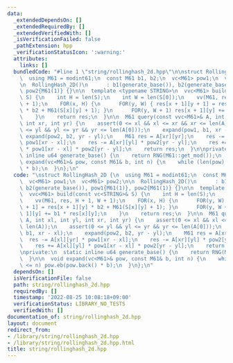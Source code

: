 ```yaml
---
data:
  _extendedDependsOn: []
  _extendedRequiredBy: []
  _extendedVerifiedWith: []
  _isVerificationFailed: false
  _pathExtension: hpp
  _verificationStatusIcon: ':warning:'
  attributes:
    links: []
  bundledCode: "#line 1 \"string/rollinghash_2d.hpp\"\n\nstruct RollingHash_2D {\n\
    \  using M61 = modint61;\n  const M61 b1, b2;\n  vc<M61> pow1;\n  vc<M61> pow2;\n\
    \n  RollingHash_2D()\n      : b1(generate_base()), b2(generate_base()), pow1{M61(1)},\
    \ pow2{M61(1)} {}\n\n  template <typename STRING>\n  vvc<M61> build(const vc<STRING>&\
    \ S) {\n    int H = len(S);\n    int W = len(S[0]);\n    vv(M61, res, H + 1, W\
    \ + 1);\n    FOR(x, H) {\n      FOR(y, W) { res[x + 1][y + 1] = res[x + 1][y]\
    \ * b2 + M61(S[x][y] + 1); }\n      FOR(y, W + 1) res[x + 1][y] += b1 * res[x][y];\n\
    \    }\n    return res;\n  }\n\n  M61 query(const vvc<M61>& A, int xl, int yl,\
    \ int xr, int yr) {\n    assert(0 <= xl && xl <= xr && xr <= len(A));\n    assert(0\
    \ <= yl && yl <= yr && yr <= len(A[0]));\n    expand(pow1, b1, xr - xl);\n   \
    \ expand(pow2, b2, yr - yl);\n    M61 res = A[xr][yr];\n    res -= A[xl][yr] *\
    \ pow1[xr - xl];\n    res -= A[xr][yl] * pow2[yr - yl];\n    res += A[xl][yl]\
    \ * pow1[xr - xl] * pow2[yr - yl];\n    return res;\n  }\n\nprivate:\n  static\
    \ inline u64 generate_base() {\n    return RNG(M61::get_mod());\n  }\n\n  void\
    \ expand(vc<M61>& pow, const M61& b, int n) {\n    while (len(pow) <= n) pow.eb(pow.back()\
    \ * b);\n  }\n};\n"
  code: "\nstruct RollingHash_2D {\n  using M61 = modint61;\n  const M61 b1, b2;\n\
    \  vc<M61> pow1;\n  vc<M61> pow2;\n\n  RollingHash_2D()\n      : b1(generate_base()),\
    \ b2(generate_base()), pow1{M61(1)}, pow2{M61(1)} {}\n\n  template <typename STRING>\n\
    \  vvc<M61> build(const vc<STRING>& S) {\n    int H = len(S);\n    int W = len(S[0]);\n\
    \    vv(M61, res, H + 1, W + 1);\n    FOR(x, H) {\n      FOR(y, W) { res[x + 1][y\
    \ + 1] = res[x + 1][y] * b2 + M61(S[x][y] + 1); }\n      FOR(y, W + 1) res[x +\
    \ 1][y] += b1 * res[x][y];\n    }\n    return res;\n  }\n\n  M61 query(const vvc<M61>&\
    \ A, int xl, int yl, int xr, int yr) {\n    assert(0 <= xl && xl <= xr && xr <=\
    \ len(A));\n    assert(0 <= yl && yl <= yr && yr <= len(A[0]));\n    expand(pow1,\
    \ b1, xr - xl);\n    expand(pow2, b2, yr - yl);\n    M61 res = A[xr][yr];\n  \
    \  res -= A[xl][yr] * pow1[xr - xl];\n    res -= A[xr][yl] * pow2[yr - yl];\n\
    \    res += A[xl][yl] * pow1[xr - xl] * pow2[yr - yl];\n    return res;\n  }\n\
    \nprivate:\n  static inline u64 generate_base() {\n    return RNG(M61::get_mod());\n\
    \  }\n\n  void expand(vc<M61>& pow, const M61& b, int n) {\n    while (len(pow)\
    \ <= n) pow.eb(pow.back() * b);\n  }\n};\n"
  dependsOn: []
  isVerificationFile: false
  path: string/rollinghash_2d.hpp
  requiredBy: []
  timestamp: '2022-08-25 10:08:18+09:00'
  verificationStatus: LIBRARY_NO_TESTS
  verifiedWith: []
documentation_of: string/rollinghash_2d.hpp
layout: document
redirect_from:
- /library/string/rollinghash_2d.hpp
- /library/string/rollinghash_2d.hpp.html
title: string/rollinghash_2d.hpp
---
```

